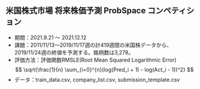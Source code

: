 ## 米国株式市場 将来株価予測 ProbSpace コンペティション
- 期間：2021.9.21 〜 2021.12.12
- 課題：2011/11/13～2019/11/17週の計419週間の米国株データから、2019/11/24週の終値を予測する。銘柄数は3,278。
- 評価方法：評価関数RMSLE(Root Mean Squared Logarithmic Error)
   $$
   \sqrt{\frac{1}{n} \sum_{i=0}^{n}(log(Pred_i + 1) - log(Act_i - 1))^2}
   $$
- データ：train_data.csv, company_list.csv, submission_template.csv